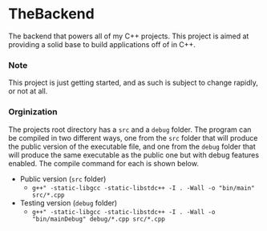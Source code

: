 # TheBackend
The backend that powers all of my C++ projects. This project is aimed at providing a solid base to build applications off of in C++.

### Note
This project is just getting started, and as such is subject to change rapidly, or not at all.

### Orginization
The projects root directory has a ```src``` and a ```debug``` folder. The program can be compiled in two different ways, one from the ```src``` folder 
that will produce the public version of the executable file, and one from the ```debug``` folder that will produce the same executable as the public one but 
with debug features enabled. The compile command for each is shown below.
- Public version (```src``` folder)
   - ```g++" -static-libgcc -static-libstdc++ -I . -Wall -o "bin/main" src/*.cpp```
- Testing version (```debug``` folder)
   - ```g++" -static-libgcc -static-libstdc++ -I . -Wall -o "bin/mainDebug" debug/*.cpp src/*.cpp```
